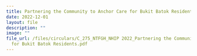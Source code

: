 ```yaml
---
title: Partnering the Community to Anchor Care for Bukit Batok Residents
date: 2022-12-01
layout: file
description: ""
image: ""
file_url: /files/circulars/C_275_NTFGH_NHIP 2022_Partnering the Community to Anchor Care
  for Bukit Batok Residents.pdf
---
```

